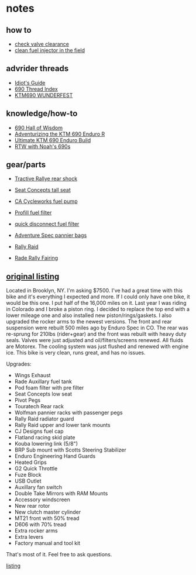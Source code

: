# notes

## how to

- [check valve clearance](https://www.youtube.com/watch?v=Tt24fL_OW44)
- [clean fuel injector in the field](https://www.youtube.com/watch?v=PU8dVC4t5vU)

## advrider threads

- [Idiot's Guide](http://advrider.com/index.php?threads/ktm-690-efi-2008-2013-idiots-guide.931664/)
- [690 Thread Index](http://advrider.com/index.php?threads/new-ktm-690-thread-index.723107/#post-16802212)
- [KTM690 WUNDERFEST](http://advrider.com/index.php?threads/new-and-improved-ktm690-wunderfest.722987/)

## knowledge/how-to

- [690 Hall of Wisdom](http://www.welikebikes.be/KTM690Wiki/index.php?title=690_Hall_of_Wisdom)
- [Adventurizing the KTM 690 Enduro R](http://therollinghobo.com/adventurizing-the-ktm-690-enduro-r)
- [Ultimate KTM 690 Enduro Build](http://www.advpulse.com/adv-bikes/ultimate-ktm-690-enduro-build/)
- [RTW with Noah's 690s](http://rtwwithnoah.blogspot.com/p/blog-page.html)

## gear/parts

- [Tractive Rallye rear shock](http://www.rally-raidproducts.co.uk/KTM-690-Enduro-R-SMC/ktm-690-suspension-enduro/tractive-ktm-690-enduro-rear-shock-rallye)
- [Seat Concepts tall seat](https://seat-concepts.myshopify.com/collections/ktm/products/ktm-2008-16-690-smc-enduro-r-tall)
- [CA Cycleworks fuel pump](http://ca-cycleworks.com/ca-cycleworks-products/fuel-pumps/ktm-husqvarna-husaberg-fuel-pumps/fp-hus)
- [Profill fuel filter](http://www.profill-australia.com/e-store/STORE.html)

- [quick disconnect fuel filter](https://ktmtwins.com/products/zipty-quick-2)
- [Adventure Spec pannier bags](http://www.adventure-spec.com/default/adventure-spec-magadan-panniers-mk2-10745.html)
- [Rally Raid](http://www.rally-raidproducts.co.uk/KTM-690-Enduro-R-SMC)
- [Rade Rally Fairing](http://www.radegarage.com/parts/ktm-690-fairing-kit/)


## [original listing](http://advrider.com/index.php?threads/2010-ktm-690-enduro-r.1259399/)

Located in Brooklyn, NY. I'm asking $7500. I've had a great time with this bike
and it's everything I expected and more. If I could only have one bike, it would
be this one. I put half of the 16,000 miles on it. Last year I was riding in
Colorado and I broke a piston ring. I decided to replace the top end with a
lower mileage one and also installed new piston/rings/gaskets. I also upgraded
the rocker arms to the newest versions. The front and rear suspension were
rebuilt 500 miles ago by Enduro Spec in CO. The rear was re-sprung for 210lbs
(rider+gear) and the front was rebuilt with heavy duty seals. Valves were just
adjusted and oil/filters/screens renewed. All fluids are Motorex. The cooling
system was just flushed and renewed with engine ice. This bike is very clean,
runs great, and has no issues.

Upgrades:

- Wings Exhaust
- Rade Auxillary fuel tank
- Pod foam filter with pre filter
- Seat Concepts low seat
- Pivot Pegs
- Touratech Rear rack
- Wolfman pannier racks with passenger pegs
- Rally Raid radiator guard
- Rally Raid upper and lower tank mounts
- CJ Designs fuel cap
- Flatland racing skid plate
- Kouba lowering link (5/8")
- BRP Sub mount with Scotts Steering Stabilizer
- Enduro Engineering Hand Guards
- Heated Grips
- G2 Quick Throttle
- Fuze Block
- USB Outlet
- Auxillary fan switch
- Double Take Mirrors with RAM Mounts
- Accessory windscreen
- New rear rotor
- New clutch master cylinder
- MT21 front with 50% tread
- D606 with 70% tread
- Extra rocker arms
- Extra levers
- Factory manual and tool kit

That's most of it. Feel free to ask questions.

[listing](http://advrider.com/index.php?threads/2010-ktm-690-enduro-r.1259399/)

